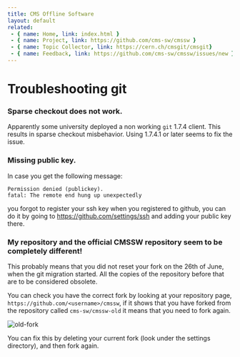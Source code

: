 ```yaml
---
title: CMS Offline Software
layout: default
related:
 - { name: Home, link: index.html }
 - { name: Project, link: https://github.com/cms-sw/cmssw }
 - { name: Topic Collector, link: https://cern.ch/cmsgit/cmsgit}
 - { name: Feedback, link: https://github.com/cms-sw/cmssw/issues/new }
---
```


# Troubleshooting git

### Sparse checkout does not work.

Apparently some university deployed a non working `git` 1.7.4 client. This
results in sparse checkout misbehavior. Using 1.7.4.1 or later seems to fix the
issue.

### Missing public key.

In case you get the following message:

    Permission denied (publickey).
    fatal: The remote end hung up unexpectedly

you forgot to register your ssh key when you registered to github, you can do
it by going to <https://github.com/settings/ssh> and adding your public key
there.

### My repository and the official CMSSW repository seem to be completely different!

This probably means that you did not reset your fork on the 26th of June, when
the git migration started. All the copies of the repository before that are to
be considered obsolete.

You can check you have the correct fork by looking at your repository page,
`https://github.com/<username>/cmssw`, if it shows that you have  forked from the
repository called `cms-sw/cmssw-old` it means that you need to fork again.

![old-fork](old-fork.png)

You can fix this by deleting your current fork (look under the settings
directory), and then fork again.
